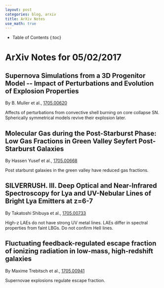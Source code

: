 ```yaml
---
layout: post
categories: blog, arxiv
title: ArXiv Notes
use_math: true
---
```


* Table of Contents
{:toc}


# ArXiv Notes for 05/02/2017


## Supernova Simulations from a 3D Progenitor Model -- Impact of Perturbations and Evolution of Explosion Properties


By B. Muller et al., [1705.00620](https://arxiv.org/abs/1705.00620)

Affects of perturbations from convective shell burning on core collapse SN. Spherically 
symmetrical models revive their explosion later.

## Molecular Gas during the Post-Starburst Phase: Low Gas Fractions in Green Valley Seyfert Post-Starburst Galaxies

By Hassen Yusef et al., [1705.00668](https://arxiv.org/abs/1705.00668)

Post starburst galaxies in the green valley have reduced gas fractions.

## SILVERRUSH. III. Deep Optical and Near-Infrared Spectroscopy for Lya and UV-Nebular Lines of Bright Lya Emitters at z=6-7

By Takatoshi Shibuya et al., [1705.00733](https://arxiv.org/abs/1705.00733)

High-z LAEs do not have strong UV metal lines. LAEs differ in spectral properties
from faint LBGs.  Do not confirm HeII lines.

## Fluctuating feedback-regulated escape fraction of ionizing radiation in low-mass, high-redshift galaxies

By Maxime Trebitsch et al., [1705.00941](https://arxiv.org/abs/1705.00941)

Supernovae explosions regulate escape fraction.

